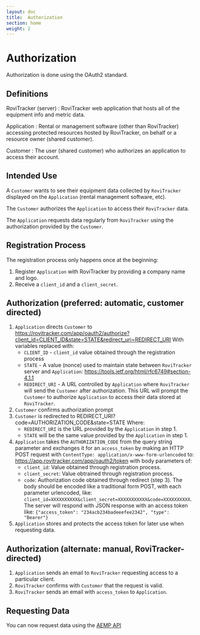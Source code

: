 ```yaml
---
layout: doc
title:  Authorization
section: home
weight: 2
---
```


# Authorization

Authorization is done using the OAuth2 standard.

## Definitions

RoviTracker (server)
: RoviTracker web application that hosts all of the equipment info and metric data.
  
Application
: Rental or management software (other than RoviTracker) accessing protected resources hosted by RoviTracker, on 
    behalf or a resource owner (shared customer).
    
Customer
: The user (shared customer) who authorizes an application to access their account. 


## Intended Use

A `Customer` wants to see their equipment data collected by `RoviTracker` displayed on the `Application` 
(rental management software, etc).

The `Customer` authorizes the `Application` to access their `RoviTracker` data.

The `Application` requests data regularly from `RoviTracker` using the authorization provided by the `Customer`.

## Registration Process

The registration process only happens once at the beginning:

1. Register `Application` with RoviTracker by providing a company name and logo.
2. Receive a `client_id` and a `client_secret`.

## Authorization (preferred: automatic, customer directed)

1. `Application` directs `Customer` to https://rovitracker.com/app/oauth2/authorize?client_id=CLIENT_ID&state=STATE&redirect_uri=REDIRECT_URI
    With variables replaced with:
    * `CLIENT_ID` - `client_id` value obtained through the registration process
    * `STATE` - A value (nonce) used to maintain state between `RoviTracker` server and `Application`: https://tools.ietf.org/html/rfc6749#section-4.1.1
    * `REDIRECT_URI` - A URL controlled by `Application` where `RoviTracker` will send the `Customer` after authorization.
    This URL will prompt the `Customer` to authorize `Application` to access their data stored at `RoviTracker`.
2. `Customer` confirms authorization prompt
3. `Customer` is redirected to REDIRECT_URI?code=AUTHORIZATION_CODE&state=STATE 
    Where:
    * `REDIRECT_URI` is the URL provided by the `Application` in step 1.
    * `STATE` will be the same value provided by the `Application` in step 1.
4. `Application` takes the `AUTHORIZATION_CODE` from the query string parameter and exchanges it for an `access_token` by making an HTTP
    POST request with `ContentType: application/x-www-form-urlencoded` to: https://app.rovitracker.com/app/oauth2/token with body parameters of: 
    * `client_id`: Value obtained through registration process.
    * `client_secret`: Value obtrained through registration process.
    * `code`: Authorization code obtained through redirect (step 3).
    The body should be encoded like a traditional form POST, with each parameter urlencoded, like: `client_id=XXXXXXXXXX&client_secret=XXXXXXXXXXX&code=XXXXXXXXXX`.
    The server will respond with JSON response with an access token like:
      ```{"access_token": "234acb234badeeefee2342", "type": "Bearer"}```
5. `Application` stores and protects the access token for later use when requesting data.

## Authorization (alternate: manual, RoviTracker-directed)

1. `Application` sends an email to `RoviTracker` requesting access to a particular client. 
2. `RoviTracker` confirms with `Customer` that the request is valid.
3. `RoviTracker` sends an email with `access_token` to `Application`.


## Requesting Data

You can now request data using the [AEMP API](/aemp_api.html)

